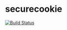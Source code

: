 securecookie
============
[![Build Status](https://travis-ci.org/samofly/securecookie.png?branch=master)](https://travis-ci.org/samofly/securecookie)
